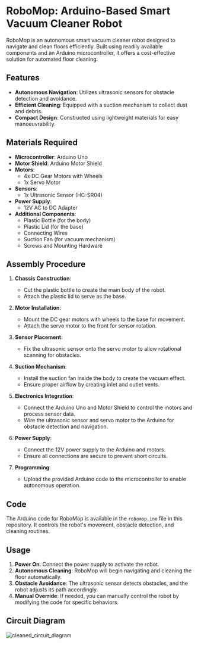 # RoboMop: Arduino-Based Smart Vacuum Cleaner Robot

RoboMop is an autonomous smart vacuum cleaner robot designed to navigate and clean floors efficiently. Built using readily available components and an Arduino microcontroller, it offers a cost-effective solution for automated floor cleaning.

## Features

- **Autonomous Navigation**: Utilizes ultrasonic sensors for obstacle detection and avoidance.
- **Efficient Cleaning**: Equipped with a suction mechanism to collect dust and debris.
- **Compact Design**: Constructed using lightweight materials for easy manoeuvrability.

## Materials Required

- **Microcontroller**: Arduino Uno
- **Motor Shield**: Arduino Motor Shield
- **Motors**:
  - 4x DC Gear Motors with Wheels
  - 1x Servo Motor
- **Sensors**:
  - 1x Ultrasonic Sensor (HC-SR04)
- **Power Supply**:
  - 12V AC to DC Adapter
- **Additional Components**:
  - Plastic Bottle (for the body)
  - Plastic Lid (for the base)
  - Connecting Wires
  - Suction Fan (for vacuum mechanism)
  - Screws and Mounting Hardware

## Assembly Procedure

1. **Chassis Construction**:
   - Cut the plastic bottle to create the main body of the robot.
   - Attach the plastic lid to serve as the base.

2. **Motor Installation**:
   - Mount the DC gear motors with wheels to the base for movement.
   - Attach the servo motor to the front for sensor rotation.

3. **Sensor Placement**:
   - Fix the ultrasonic sensor onto the servo motor to allow rotational scanning for obstacles.

4. **Suction Mechanism**:
   - Install the suction fan inside the body to create the vacuum effect.
   - Ensure proper airflow by creating inlet and outlet vents.

5. **Electronics Integration**:
   - Connect the Arduino Uno and Motor Shield to control the motors and process sensor data.
   - Wire the ultrasonic sensor and servo motor to the Arduino for obstacle detection and navigation.

6. **Power Supply**:
   - Connect the 12V power supply to the Arduino and motors.
   - Ensure all connections are secure to prevent short circuits.

7. **Programming**:
   - Upload the provided Arduino code to the microcontroller to enable autonomous operation.

## Code

The Arduino code for RoboMop is available in the `robomop.ino` file in this repository. It controls the robot's movement, obstacle detection, and cleaning routines.

## Usage

1. **Power On**: Connect the power supply to activate the robot.
2. **Autonomous Cleaning**: RoboMop will begin navigating and cleaning the floor automatically.
3. **Obstacle Avoidance**: The ultrasonic sensor detects obstacles, and the robot adjusts its path accordingly.
4. **Manual Override**: If needed, you can manually control the robot by modifying the code for specific behaviors.

## Circuit Diagram


![cleaned_circuit_diagram](https://github.com/user-attachments/assets/38be8c9d-1f57-4ab4-9726-e7e98545547e)
